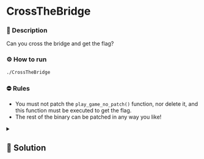 # CrossTheBridge

### 📄 Description
Can you cross the bridge and get the flag?

### ⚙ How to run
```bash
./CrossTheBridge
```

### ⛔ Rules
- You must not patch the `play_game_no_patch()` function, nor delete it, and this function must be executed to get the flag.
- The rest of the binary can be patched in any way you like!

<details>
    <summary>
        <h2>🔑 Solution</h2>
    </summary>

There's a function that checks if the user has cheated using a `ptrace()` check, it can be easily patched by `NOP` the call of `stack trace`.

We see that to decide whether to generate the step L or R, it takes a random number generated by the `rand()` function and checks if it is even (% 2). What we can do is that instead of calling the rand() function, it calls a register, where the value 0 is stored. In this way, every step will always be the same: Left.

You'd better check `patch.diff` file.

<h3> 🚩 Flag </h3>

```plain
SPRITZ{WhaT_A_fUn_gAme}
```
</details>